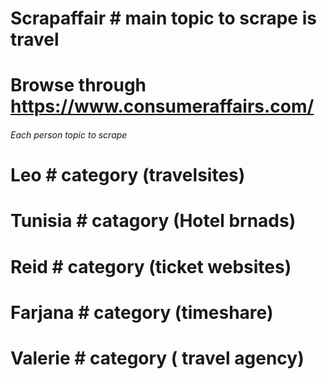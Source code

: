 # Scrapaffair # main topic to scrape is travel
# Browse through https://www.consumeraffairs.com/
###### Each person topic to scrape  ##############

# Leo # category (travelsites)
# Tunisia # catagory (Hotel brnads)
# Reid # category (ticket websites)
# Farjana # category (timeshare) 
# Valerie # category ( travel agency)
